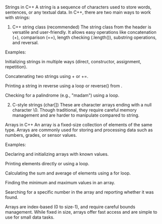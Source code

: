  Strings in C++
A string is a sequence of characters used to store words, sentences, or any textual data. In C++, there are two main ways to work with strings:

1. C++ string class (recommended)
The string class from the <string> header is versatile and user-friendly. It allows easy operations like concatenation (+), comparison (==), length checking (.length()), substring operations, and reversal.

Examples:

Initializing strings in multiple ways (direct, constructor, assignment, repetition).

Concatenating two strings using + or +=.

Printing a string in reverse using a loop or reverse() from <algorithm>.

Checking for a palindrome (e.g., "madam") using a loop.

2. C-style strings (char[])
These are character arrays ending with a null character \0. Though traditional, they require careful memory management and are harder to manipulate compared to string.

 Arrays in C++
An array is a fixed-size collection of elements of the same type. Arrays are commonly used for storing and processing data such as numbers, grades, or sensor values.

Examples:

Declaring and initializing arrays with known values.

Printing elements directly or using a loop.

Calculating the sum and average of elements using a for loop.

Finding the minimum and maximum values in an array.

Searching for a specific number in the array and reporting whether it was found.

Arrays are index-based (0 to size-1), and require careful bounds management. While fixed in size, arrays offer fast access and are simple to use for small data tasks.
